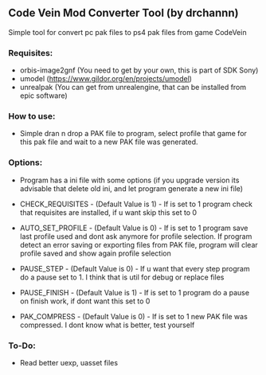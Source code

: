 ## Code Vein Mod Converter Tool (by drchannn) #

Simple tool for convert pc pak files to ps4 pak files from game CodeVein


### Requisites: ###
- orbis-image2gnf (You need to get by your own, this is part of SDK Sony)
- umodel (https://www.gildor.org/en/projects/umodel)
- unrealpak (You can get from unrealengine, that can be installed from epic software)

### How to use: ###
- Simple dran n drop a PAK file to program, select profile that game for this pak file and wait to a new PAK file was generated.

### Options: ###
- Program has a ini file with some options (if you upgrade version its advisable that delete old ini, and let program generate a new ini file)

- CHECK_REQUISITES - (Default Value is 1) - If is set to 1 program check that requisites are installed, if u want skip this set to 0
- AUTO_SET_PROFILE - (Default Value is 0) - If is set to 1 program save last profile used and dont ask anymore for profile selection. If program detect an error saving or exporting files from PAK file, program will clear profile saved and show again profile selection
- PAUSE_STEP - (Default Value is 0) - If u want that every step program do a pause set to 1. I think that is util for debug or replace files
- PAUSE_FINISH - (Default Value is 1) - If is set to 1 program do a pause on finish work, if dont want this set to 0
- PAK_COMPRESS - (Default Value is 0) - If is set to 1 new PAK file was compressed. I dont know what is better, test yourself


### To-Do: ###
- Read better uexp, uasset files 
